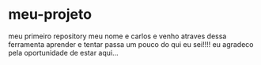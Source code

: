 # meu-projeto
meu primeiro repository
meu nome e carlos e venho atraves dessa ferramenta aprender e tentar passa um pouco do qui eu sei!!!!
eu agradeco pela oportunidade de estar aqui...
